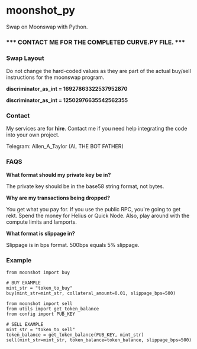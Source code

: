 # moonshot_py
Swap on Moonswap with Python. 

### *** CONTACT ME FOR THE COMPLETED CURVE.PY FILE. ***

### Swap Layout

Do not change the hard-coded values as they are part of the actual buy/sell instructions for the moonswap program. 

**discriminator_as_int = 16927863322537952870**

**discriminator_as_int = 12502976635542562355**

### Contact

My services are for **hire**. Contact me if you need help integrating the code into your own project. 

Telegram: Allen_A_Taylor (AL THE BOT FATHER)

### FAQS

**What format should my private key be in?** 

The private key should be in the base58 string format, not bytes. 

**Why are my transactions being dropped?** 

You get what you pay for. If you use the public RPC, you're going to get rekt. Spend the money for Helius or Quick Node. Also, play around with the compute limits and lamports.

**What format is slippage in?** 

Slippage is in bps format. 500bps equals 5% slippage. 

### Example

```
from moonshot import buy

# BUY EXAMPLE
mint_str = "token_to_buy"
buy(mint_str=mint_str, collateral_amount=0.01, slippage_bps=500)

```
```
from moonshot import sell
from utils import get_token_balance
from config import PUB_KEY

# SELL EXAMPLE
mint_str = "token_to_sell"
token_balance = get_token_balance(PUB_KEY, mint_str)
sell(mint_str=mint_str, token_balance=token_balance, slippage_bps=500)

```
